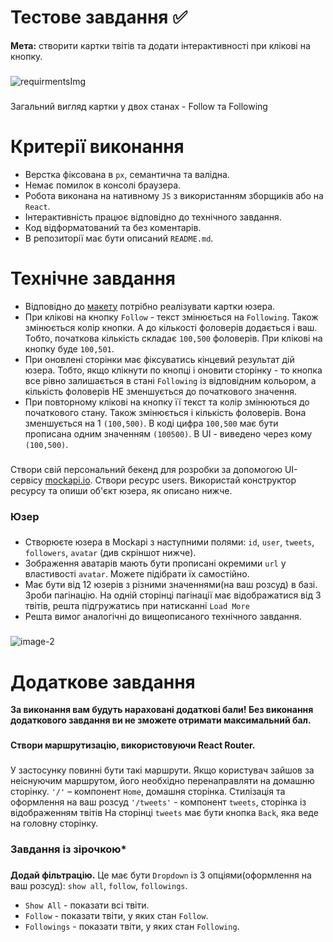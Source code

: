# Тестове завдання ✅
<b>Мета:</b> створити картки твітів та додати інтерактивності при клікові на кнопку.
###
![requirmentsImg](https://github.com/NMarkhotsky/tech-tweets-task/assets/111852661/7cf61eeb-80c2-4567-a877-66b778a36088)
###
Загальний вигляд картки у двох станах - Follow та Following
###
# Критерії виконання

+ Верстка фіксована в `рх`, семантична та валідна.
+ Немає помилок в консолі браузера.
+ Робота виконана на нативному `JS` з використанням зборщиків або на `React`.
+ Інтерактивність працює відповідно до технічного завдання.
+ Код відформатований та без коментарів.
+ В репозиторії має бути описаний `README.md`.
###

# Технічне завдання

+ Відповідно до [макету](https://www.figma.com/file/zun1oP6NmS2Lmgbcj6e1IG/Test?node-id=0-1&t=fKfPK1hQF3isHhAC-0) потрібно реалізувати картки юзера.
+ При клікові на кнопку `Follow` - текст змінюється на `Following`. Також змінюється колір кнопки. А до кількості фоловерів додається і ваш. Тобто, початкова кількість складає `100,500` фоловерів. При клікові на кнопку буде `100,501`.
+ При оновлені сторінки має фіксуватись кінцевий результат дій юзера. Тобто, якщо клікнути по кнопці і оновити сторінку - то кнопка все рівно залишається в стані `Following` із відповідним кольором, а кількість фоловерів НЕ зменшується до початкового значення.
+ При повторному клікові на кнопку її текст та колір змінюються до початкового стану. Також змінюється і кількість фоловерів. Вона зменшується на 1 `(100,500)`.
В коді цифра `100,500` має бути прописана одним значенням `(100500)`. В UI - виведено через кому `(100,500)`.

###
Створи свій персональний бекенд для розробки за допомогою UI-сервісу [mockapi.io](https://mockapi.io). Створи ресурс users. Використай конструктор ресурсу та опиши об'єкт юзера, як описано нижче.
###
### Юзер
###
+ Створюєте юзера в Mockapi з наступними полями: `id`, `user`, `tweets`, `followers`, `avatar` (див скріншот нижче).
+ Зображення аватарів мають бути прописані окремими `url` у властивості `avatar`. Можете підібрати їх самостійно.
+ Має бути від 12 юзерів з різними значеннями(на ваш розсуд) в базі. Зроби пагінацію. На одній сторінці пагінації має відображатися від 3 твітів, решта підгружатись при натисканні `Load More`
+ Решта вимог аналогічні до вищеописаного технічного завдання.
###
![image-2](https://github.com/NMarkhotsky/tech-tweets-task/assets/111852661/0d249dec-5eaf-4c29-b3c1-4d2cd1db6245)

###
# Додаткове завдання
<b>За виконання вам будуть нараховані додаткові бали! Без виконання додаткового завдання ви не зможете отримати максимальний бал.</b>
###
<b>Створи маршрутизацію, використовуючи React Router.</b>
###
У застосунку повинні бути такі маршрути. Якщо користувач зайшов за неіснуючим маршрутом, його необхідно перенаправляти на домашню сторінку. `'/'` – компонент `Home`, домашня сторінка. Стилізація та оформлення на ваш розсуд `'/tweets'` - компонент `tweets`, сторінка із відображенням твітів На сторінці `tweets` має бути кнопка `Back`, яка веде на головну сторінку.
###
### Завдання із зірочкою*
###
<b>Додай фільтрацію.</b> Це має бути `Dropdown` із 3 опціями(оформлення на ваш розсуд): `show all`, `follow`, `followings`. 
+ `Show All` - показати всі твіти. 
+ `Follow` - показати твіти, у яких стан `Follow`. 
+ `Followings` - показати твіти, у яких стан `Following`.
